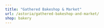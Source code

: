 ```yaml
---
title: "Gathered Bakeshop & Market"
url: /astoria/gathered-bakeshop-and-market/
shop: bakery
---
```

